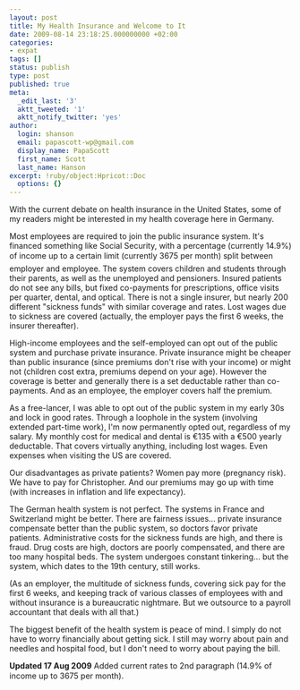 ```yaml
---
layout: post
title: My Health Insurance and Welcome to It
date: 2009-08-14 23:18:25.000000000 +02:00
categories:
- expat
tags: []
status: publish
type: post
published: true
meta:
  _edit_last: '3'
  aktt_tweeted: '1'
  aktt_notify_twitter: 'yes'
author:
  login: shanson
  email: papascott-wp@gmail.com
  display_name: PapaScott
  first_name: Scott
  last_name: Hanson
excerpt: !ruby/object:Hpricot::Doc
  options: {}
---
```

<p>With the current debate on health insurance in the United States, some of my readers might be interested in my health coverage here in Germany. </p>
<p>Most employees are required to join the public insurance system. It's financed something like Social Security, with a percentage (currently 14.9%) of income  up to a certain limit (currently 3675 per month) split between employer and employee.  The system covers children and students through their parents, as well as the unemployed and pensioners. Insured patients do not see any bills, but fixed co-payments for prescriptions, office visits per quarter, dental, and optical. There is not a single insurer, but nearly 200 different "sickness funds" with similar coverage and rates. Lost wages due to sickness are covered (actually, the employer pays the first 6 weeks, the insurer thereafter).</p>
<p>High-income employees and the self-employed can opt out of the public system and purchase private insurance. Private insurance might be cheaper than public insurance (since premiums don't rise with your income) or might not (children cost extra, premiums depend on your age). However the coverage is better and generally there is a set deductable rather than co-payments. And as an employee, the employer covers half the premium.</p>
<p>As a free-lancer, I was able to opt out of the public system in my early 30s and lock in good rates. Through a loophole in the system (involving extended part-time work), I'm now permanently opted out, regardless of my salary. My monthly cost for medical and dental is &euro;135 with a &euro;500 yearly deductable. That covers virtually anything, including lost wages. Even expenses when visiting the US are covered.</p>
<p>Our disadvantages as private patients? Women pay more (pregnancy risk). We have to pay for Christopher. And our premiums may go up with time (with increases in inflation and life expectancy). </p>
<p>The German health system is not perfect. The systems in France and Switzerland might be better. There are fairness issues... private insurance compensate better than the public system, so doctors favor private patients. Administrative costs for the sickness funds are high, and there is fraud. Drug costs are high, doctors are poorly compensated, and there are too many hospital beds. The system undergoes constant tinkering... but the system, which dates to the 19th century, still works. </p>
<p>(As an employer, the multitude of sickness funds, covering sick pay for the first 6 weeks, and keeping track of various classes of employees with and without insurance is a bureaucratic nightmare. But we outsource to a payroll accountant that deals with all that.)</p>
<p>The biggest benefit of the health system is peace of mind. I simply do not have to worry financially about getting sick. I still may worry about pain and needles and hospital food, but I don't need to worry about paying the bill.</p>
<p><strong>Updated 17 Aug 2009</strong> Added current rates to 2nd paragraph (14.9% of income up to 3675 per month).</p>
